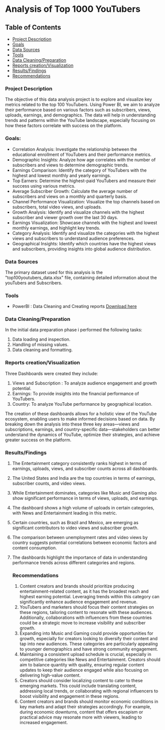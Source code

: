 # Analysis of Top 1000 YouTubers

## Table of Contents

- [Project Description](#project-description)
- [Goals](#goals)
- [Data Sources](#data-sources)
- [Tools](#tools)
- [Data Cleaning/Preparation](Data-Cleaning/Preparation)
- [Reports creation/Visualization](Reports-creation/Visualization)
- [Results/Findings](Results/Findings)
- [Recommendations](Recommendations)
### Project Description
The objective of this data analysis project is to explore and visualize key metrics related to the top 100 YouTubers. Using Power BI, we aim to analyze their performance based on various factors such as subscribers, views, uploads, earnings, and demographics. The data will help in understanding trends and patterns within the YouTube landscape, especially focusing on how these factors correlate with success on the platform.


### Goals: 
- Correlation Analysis: Investigate the relationship between the educational enrollment of YouTubers and their performance metrics.
- Demographic Insights: Analyze how age correlates with the number of subscribers and views to determine demographic trends.
- Earnings Comparison: Identify the category of YouTubers with the highest and lowest monthly and yearly earnings.
- Top Earners: Determine the highest-paid YouTubers and measure their success using various metrics.
- Average Subscriber Growth: Calculate the average number of subscribers and views on a monthly and quarterly basis.
- Channel Performance Visualization: Visualize the top channels based on subscribers, total video views, and uploads.
- Growth Analysis: Identify and visualize channels with the highest subscriber and viewer growth over the last 30 days.
- Earnings Visualization: Showcase channels with the highest and lowest monthly earnings, and highlight key trends.
- Category Analysis: Identify and visualize the categories with the highest views and subscribers to understand audience preferences.
- Geographical Insights: Identify which countries have the highest views and subscribers, providing insights into global audience distribution.


 ### Data Sources
  The primary dataset used for this analysis is the "top100youtubers_data.xlsx" file, containing detailed information about the youTubers and Subscribers.


### Tools 
- PowerBI : Data Cleaning and Creating reports [Download here](https://www.microsoft.com/en-us/power-platform/products/power-bi/downloads?msockid=29012a3c6842604b307b3e456978610a)


### Data Cleaning/Preparation
In the initial data preparation phase i performed the following tasks:
1. Data loading and inspection.
2. Handling of missing values.
3. Data cleaning and formatting.


### Reports creation/Visualization
Three Dashboards were created they include:
1. Views and Subscription : To analyze audience engagement and growth potential.
2. Earnings: To provide insights into the financial performance of YouTubers.
3. Country: To analyze YouTube performance by geographical location.

The creation of these dashboards allows for a holistic view of the YouTube ecosystem, enabling users to make informed decisions based on data. By breaking down the analysis into these three key areas—views and subscriptions, earnings, and country-specific data—stakeholders can better understand the dynamics of YouTube, optimize their strategies, and achieve greater success on the platform.


### Results/Findings
1. The Entertainment category consistently ranks highest in terms of earnings, uploads, views, and subscriber counts across all dashboards.
2. The United States and India are the top countries in terms of earnings, subscriber counts, and video views.
3. While Entertainment dominates, categories like Music and Gaming also show significant performance in terms of views, uploads, and earnings.
4. The dashboard shows a high volume of uploads in certain categories, with News and Entertainment leading in this metric.
5. Certain countries, such as Brazil and Mexico, are emerging as significant contributors to video views and subscriber growth.
6. The comparison between unemployment rates and video views by country suggests potential correlations between economic factors and content consumption.
7. The dashboards highlight the importance of data in understanding performance trends across different categories and regions.


   ### Recommendations
   1. Content creators and brands should prioritize producing entertainment-related content, as it has the broadest reach and highest earning potential. Leveraging trends within this category can significantly enhance audience engagement and revenue.
   2. YouTubers and marketers should focus their content strategies on these regions, tailoring content to resonate with these audiences. Additionally, collaborations with influencers from these countries could be a strategic move to increase visibility and subscriber growth.
   3. Expanding into Music and Gaming could provide opportunities for growth, especially for creators looking to diversify their content and tap into new audiences. These categories are particularly appealing to younger demographics and have strong community engagement.
   4.  Maintaining a consistent upload schedule is crucial, especially in competitive categories like News and Entertainment. Creators should aim to balance quantity with quality, ensuring regular content updates to keep their audience engaged while also focusing on delivering high-value content.
   5.  Creators should consider localizing content to cater to these emerging markets. This could include translating content, addressing local trends, or collaborating with regional influencers to boost visibility and engagement in these regions.
   6.  Content creators and brands should monitor economic conditions in key markets and adapt their strategies accordingly. For example, during economic downturns, content that offers escapism or practical advice may resonate more with viewers, leading to increased engagement.
 
